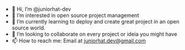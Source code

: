 - 👋 Hi, I’m @juniorhat-dev
- 👀 I’m interested in open source project management
- 🌱 I’m currently learning to deploy and create great project in an open source world.
- 💞️ I’m looking to collaborate on every project or ideia you might have
- 📫 How to reach me: Email at juniorhat.dev@gmail.com

<!---
juniorhat-dev/juniorhat-dev is a ✨ special ✨ repository because its `README.md` (this file) appears on your GitHub profile.
You can click the Preview link to take a look at your changes.
--->
